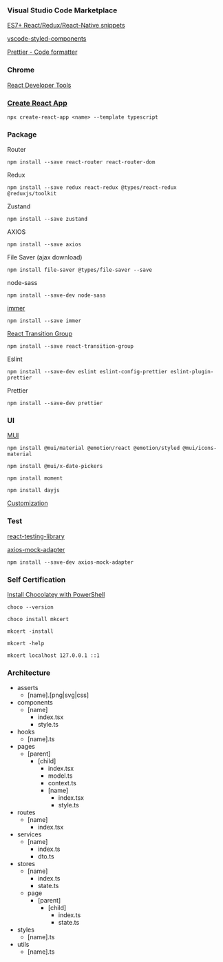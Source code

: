 ### Visual Studio Code Marketplace

[ES7+ React/Redux/React-Native snippets](https://marketplace.visualstudio.com/items?itemName=dsznajder.es7-react-js-snippets)

[vscode-styled-components](https://marketplace.visualstudio.com/items?itemName=styled-components.vscode-styled-components)

[Prettier - Code formatter](https://marketplace.visualstudio.com/items?itemName=esbenp.prettier-vscode)

### Chrome

[React Developer Tools](https://chrome.google.com/webstore/detail/react-developer-tools/fmkadmapgofadopljbjfkapdkoienihi/related)

### [Create React App](https://create-react-app.dev/)

`npx create-react-app <name> --template typescript`

### Package

Router

`npm install --save react-router react-router-dom`

Redux

`npm install --save redux react-redux @types/react-redux @reduxjs/toolkit`

Zustand

`npm install --save zustand`

AXIOS

`npm install --save axios`

File Saver (ajax download)

`npm install file-saver @types/file-saver --save`

node-sass

`npm install --save-dev node-sass`

[immer](https://immerjs.github.io/immer/)

`npm install --save immer`

[React Transition Group](https://reactcommunity.org/react-transition-group/)

`npm install --save react-transition-group`

Eslint

`npm install --save-dev eslint eslint-config-prettier eslint-plugin-prettier`

Prettier

`npm install --save-dev prettier`

### UI

[MUI](https://mui.com/)

`npm install @mui/material @emotion/react @emotion/styled @mui/icons-material`

`npm install @mui/x-date-pickers`

`npm install moment`

`npm install dayjs`

[Customization](https://mui.com/zh/material-ui/customization/theming/)

### Test

[react-testing-library](https://github.com/testing-library/react-testing-library)

[axios-mock-adapter](https://www.npmjs.com/package/axios-mock-adapter)

`npm install --save-dev axios-mock-adapter`

### Self Certification

[Install Chocolatey with PowerShell](https://docs.chocolatey.org/en-us/choco/setup)

`choco --version`

`choco install mkcert`

`mkcert -install`

`mkcert -help`

`mkcert localhost 127.0.0.1 ::1`

### Architecture

- asserts
  - \[name\].\[png|svg|css\]
- components
  - \[name\]
    - index.tsx
    - style.ts 
- hooks
  - \[name\].ts
- pages
  - \[parent\]
    - \[child\]
	    - index.tsx
	    - model.ts
	    - context.ts 
	    - \[name\]
	      - index.tsx
	      - style.ts
- routes
  - \[name\]
    - index.tsx
- services
  - \[name\]
    - index.ts
    - dto.ts
- stores
  - \[name\]
    - index.ts
    - state.ts
  - page
    - \[parent\]
      - \[child\]
        - index.ts
        - state.ts
- styles
  - \[name\].ts
- utils
  - \[name\].ts
